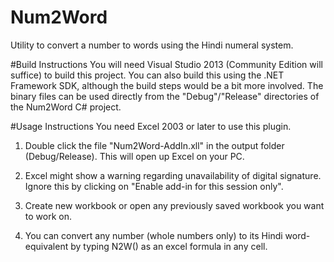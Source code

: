 # Num2Word
Utility to convert a number to words using the Hindi numeral system.

#Build Instructions
You will need Visual Studio 2013 (Community Edition will suffice) to build this project.
You can also build this using the .NET Framework SDK, although the build steps would be a bit more involved.
The binary files can be used directly from the "Debug"/"Release" directories of the Num2Word C# project.

#Usage Instructions
You need Excel 2003 or later to use this plugin.

1. Double click the file "Num2Word-AddIn.xll" in the output folder (Debug/Release). This will open up Excel on your PC.

2. Excel might show a warning regarding unavailability of digital signature. Ignore this by clicking on "Enable add-in for this session only".

3. Create new workbook or open any previously saved workbook you want to work on.

4. You can convert any number (whole numbers only) to its Hindi word-equivalent by typing N2W(<cell reference>)  as an excel formula in any cell.
